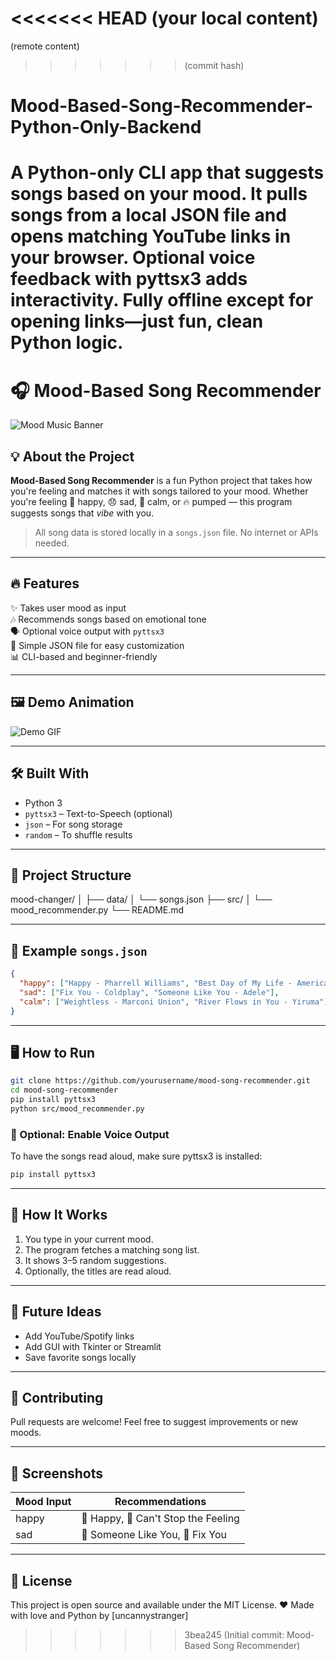 <<<<<<< HEAD
(your local content)
=======
(remote content)
>>>>>>> (commit hash)
# Mood-Based-Song-Recommender-Python-Only-Backend
A Python-only CLI app that suggests songs based on your mood. It pulls songs from a local JSON file and opens matching YouTube links in your browser. Optional voice feedback with pyttsx3 adds interactivity. Fully offline except for opening links—just fun, clean Python logic.
=======
# 🎧 Mood-Based Song Recommender

![Mood Music Banner](https://images.unsplash.com/photo-1511376777868-611b54f68947?auto=format&fit=crop&w=1350&q=80)

## 💡 About the Project

**Mood-Based Song Recommender** is a fun Python project that takes how you're feeling and matches it with songs tailored to your mood. Whether you're feeling 💃 happy, 😞 sad, 🧘 calm, or 🔥 pumped — this program suggests songs that *vibe* with you.

> All song data is stored locally in a `songs.json` file. No internet or APIs needed.

---

## 🔥 Features

✨ Takes user mood as input  
🎶 Recommends songs based on emotional tone  
🗣️ Optional voice output with `pyttsx3`  
📁 Simple JSON file for easy customization  
📊 CLI-based and beginner-friendly

---

## 🖼️ Demo Animation

![Demo GIF](https://media.giphy.com/media/26tknCqiJrBQG6bxC/giphy.gif)

---

## 🛠️ Built With

- Python 3
- `pyttsx3` – Text-to-Speech (optional)
- `json` – For song storage
- `random` – To shuffle results

---

## 📁 Project Structure

mood-changer/
│
├── data/
│   └── songs.json
├── src/
│   └── mood_recommender.py
└── README.md

---

## 🧪 Example `songs.json`

```json
{
  "happy": ["Happy - Pharrell Williams", "Best Day of My Life - American Authors"],
  "sad": ["Fix You - Coldplay", "Someone Like You - Adele"],
  "calm": ["Weightless - Marconi Union", "River Flows in You - Yiruma"]
}
```

---

## 🖥️ How to Run

```bash
git clone https://github.com/yourusername/mood-song-recommender.git
cd mood-song-recommender
pip install pyttsx3
python src/mood_recommender.py
```

### 🎤 Optional: Enable Voice Output
To have the songs read aloud, make sure pyttsx3 is installed:

```bash
pip install pyttsx3
```

---

## 🧠 How It Works

1. You type in your current mood.
2. The program fetches a matching song list.
3. It shows 3–5 random suggestions.
4. Optionally, the titles are read aloud.

---

## 🚀 Future Ideas
- Add YouTube/Spotify links
- Add GUI with Tkinter or Streamlit
- Save favorite songs locally

---

## 🤝 Contributing
Pull requests are welcome! Feel free to suggest improvements or new moods.

---

## 📸 Screenshots
| Mood Input | Recommendations |
|------------|-----------------|
| happy      | 🎵 Happy, 🎵 Can't Stop the Feeling |
| sad        | 🎵 Someone Like You, 🎵 Fix You      |

---

## 📜 License
This project is open source and available under the MIT License. ❤️ Made with love and Python by [uncannystranger]
>>>>>>> 3bea245 (Initial commit: Mood-Based Song Recommender)
